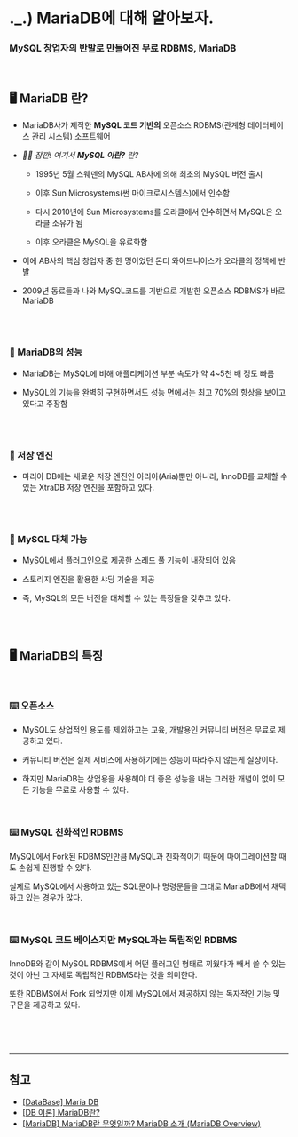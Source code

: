 # ._.) MariaDB에 대해 알아보자.
### MySQL 창업자의 반발로 만들어진 무료 RDBMS, MariaDB

<br/>

## 🖥 MariaDB 란?

* MariaDB사가 제작한 **MySQL 코드 기반의** 오픈소스 RDBMS(관계형 데이터베이스 관리 시스템) 소프트웨어
 
* _🖐🏻 잠깐! 여기서 __MySQL 이란?__ 란?_

    - 1995년 5월 스웨덴의 MySQL AB사에 의해 최초의 MySQL 버전 출시

    - 이후 Sun Microsystems(썬 마이크로시스템스)에서 인수함

    - 다시 2010년에 Sun Microsystems를 오라클에서 인수하면서 MySQL은 오라클 소유가 됨

    - 이후 오라클은 MySQL을 유료화함

* 이에 AB사의 핵심 창업자 중 한 명이었던 몬티 와이드니어스가 오라클의 정책에 반발

* 2009년 동료들과 나와 MySQL코드를 기반으로 개발한 오픈소스 RDBMS가 바로 MariaDB

<br/><br/>

### 📍 MariaDB의 성능

* MariaDB는 MySQL에 비해 애플리케이션 부분 속도가 약 4~5천 배 정도 빠름

* MySQL의 기능을 완벽히 구현하면서도 성능 면에서는 최고 70%의 향상을 보이고 있다고 주장함

<br/><br/>

### 📍 저장 엔진

* 마리아 DB에는 새로운 저장 엔진인 아리아(Aria)뿐만 아니라, InnoDB를 교체할 수 있는 XtraDB 저장 엔진을 포함하고 있다.

<br/><br/>

### 📍 MySQL 대체 가능

* MySQL에서 플러그인으로 제공한 스레드 풀 기능이 내장되어 있음

* 스토리지 엔진을 활용한 샤딩 기술을 제공

* 즉, MySQL의 모든 버전을 대체할 수 있는 특징들을 갖추고 있다.

<br/><br/>

## 🖥 MariaDB의 특징

<br/>

### ⌨️ 오픈소스

* MySQL도 상업적인 용도를 제외하고는 교육, 개발용인 커뮤니티 버전은 무료로 제공하고 있다.

* 커뮤니티 버전은 실제 서비스에 사용하기에는 성능이 따라주지 않는게 실상이다.

* 하지만 MariaDB는 상업용을 사용해야 더 좋은 성능을 내는 그러한 개념이 없이 모든 기능을 무료로 사용할 수 있다.

<br/>

### ⌨️ MySQL 친화적인 RDBMS

MySQL에서 Fork된 RDBMS인만큼 MySQL과 친화적이기 때문에 마이그레이션할 때도 손쉽게 진행할 수 있다.

실제로 MySQL에서 사용하고 있는 SQL문이나 명령문들을 그대로 MariaDB에서 채택하고 있는 경우가 많다.

<br/>

### ⌨️ MySQL 코드 베이스지만 MySQL과는 독립적인 RDBMS

InnoDB와 같이 MySQL RDBMS에서 어떤 플러그인 형태로 끼웠다가 빼서 쓸 수 있는 것이 아닌 그 자체로 독립적인 RDBMS라는 것을 의미한다.

또한 RDBMS에서 Fork 되었지만 이제 MySQL에서 제공하지 않는 독자적인 기능 및 구문을 제공하고 있다.

<br/><br/><br/>
*** 

## 참고
* [[DataBase] Maria DB](https://ko-ko.tistory.com/1)
* [[DB 이론] MariaDB란?](https://bio-info.tistory.com/102)
* [[MariaDB] MariaDB란 무엇일까? MariaDB 소개 (MariaDB Overview)](https://engkimbs.tistory.com/931)